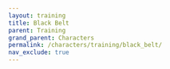 ```yaml
---
layout: training
title: Black Belt
parent: Training
grand_parent: Characters
permalink: /characters/training/black_belt/
nav_exclude: true
---
```

